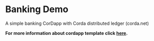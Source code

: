 # Banking Demo

A simple banking CorDapp with Corda distributed ledger (corda.net)

**For more information about cordapp template click 
[here](https://github.com/corda/cordapp-template-java/).**